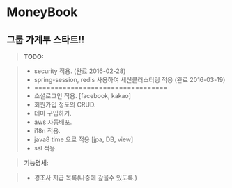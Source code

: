 # MoneyBook
## 그룹 가계부 스타트!!

> **TODO:**

> - security 적용. (완료 2016-02-28)
> - spring-session, redis 사용하여 세션클러스터링 적용 (완료 2016-03-19)
> - =================================
> - 소셜로그인 적용. [facebook, kakao]
> - 회원가입 정도의 CRUD.
> - 테마 구입하기.
> - aws 자동배포.
> - i18n 적용.
> - java8 time 으로 적용 [jpa, DB, view]
> - ssl 적용.

> **기능명세:**

> - 경조사 지급 목록(나중에 갚을수 있도록.)
